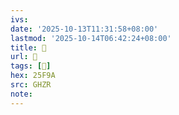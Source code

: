```yaml
---
ivs:
date: '2025-10-13T11:31:58+08:00'
lastmod: '2025-10-14T06:42:24+08:00'
title: 󰫏
url: 󰫏
tags: [𥾚]
hex: 25F9A
src: GHZR
note:
---
```

